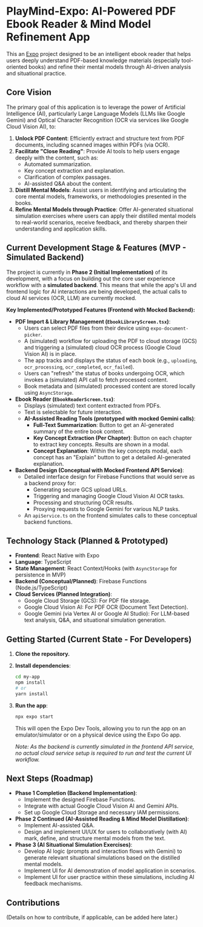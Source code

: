 # PlayMind-Expo: AI-Powered PDF Ebook Reader & Mind Model Refinement App

This an [Expo](https://expo.dev) project designed to be an intelligent ebook reader that helps users deeply understand PDF-based knowledge materials (especially tool-oriented books) and refine their mental models through AI-driven analysis and situational practice.

## Core Vision

The primary goal of this application is to leverage the power of Artificial Intelligence (AI), particularly Large Language Models (LLMs like Google Gemini) and Optical Character Recognition (OCR via services like Google Cloud Vision AI), to:

1.  **Unlock PDF Content**: Efficiently extract and structure text from PDF documents, including scanned images within PDFs (via OCR).
2.  **Facilitate "Close Reading"**: Provide AI tools to help users engage deeply with the content, such as:
    *   Automated summarization.
    *   Key concept extraction and explanation.
    *   Clarification of complex passages.
    *   AI-assisted Q&A about the content.
3.  **Distill Mental Models**: Assist users in identifying and articulating the core mental models, frameworks, or methodologies presented in the books.
4.  **Refine Mental Models through Practice**: Offer AI-generated situational simulation exercises where users can apply their distilled mental models to real-world scenarios, receive feedback, and thereby sharpen their understanding and application skills.

## Current Development Stage & Features (MVP - Simulated Backend)

The project is currently in **Phase 2 (Initial Implementation)** of its development, with a focus on building out the core user experience workflow with a **simulated backend**. This means that while the app's UI and frontend logic for AI interactions are being developed, the actual calls to cloud AI services (OCR, LLM) are currently mocked.

**Key Implemented/Prototyped Features (Frontend with Mocked Backend):**

*   **PDF Import & Library Management (`EbookLibraryScreen.tsx`)**:
    *   Users can select PDF files from their device using `expo-document-picker`.
    *   A (simulated) workflow for uploading the PDF to cloud storage (GCS) and triggering a (simulated) cloud OCR process (Google Cloud Vision AI) is in place.
    *   The app tracks and displays the status of each book (e.g., `uploading`, `ocr_processing`, `ocr_completed`, `ocr_failed`).
    *   Users can "refresh" the status of books undergoing OCR, which invokes a (simulated) API call to fetch processed content.
    *   Book metadata and (simulated) processed content are stored locally using `AsyncStorage`.
*   **Ebook Reader (`EbookReaderScreen.tsx`)**:
    *   Displays (simulated) text content extracted from PDFs.
    *   Text is selectable for future interaction.
    *   **AI-Assisted Reading Tools (prototyped with mocked Gemini calls)**:
        *   **Full-Text Summarization**: Button to get an AI-generated summary of the entire book content.
        *   **Key Concept Extraction (Per Chapter)**: Button on each chapter to extract key concepts. Results are shown in a modal.
        *   **Concept Explanation**: Within the key concepts modal, each concept has an "Explain" button to get a detailed AI-generated explanation.
*   **Backend Design (Conceptual with Mocked Frontend API Service)**:
    *   Detailed interface design for Firebase Functions that would serve as a backend proxy for:
        *   Generating secure GCS upload URLs.
        *   Triggering and managing Google Cloud Vision AI OCR tasks.
        *   Processing and structuring OCR results.
        *   Proxying requests to Google Gemini for various NLP tasks.
    *   An `apiService.ts` on the frontend simulates calls to these conceptual backend functions.

## Technology Stack (Planned & Prototyped)

*   **Frontend**: React Native with Expo
*   **Language**: TypeScript
*   **State Management**: React Context/Hooks (with `AsyncStorage` for persistence in MVP)
*   **Backend (Conceptual/Planned)**: Firebase Functions (Node.js/TypeScript)
*   **Cloud Services (Planned Integration)**:
    *   Google Cloud Storage (GCS): For PDF file storage.
    *   Google Cloud Vision AI: For PDF OCR (Document Text Detection).
    *   Google Gemini (via Vertex AI or Google AI Studio): For LLM-based text analysis, Q&A, and situational simulation generation.

## Getting Started (Current State - For Developers)

1.  **Clone the repository.**
2.  **Install dependencies**:
    ```bash
    cd my-app
    npm install
    # or
    yarn install
    ```
3.  **Run the app**:
    ```bash
    npx expo start
    ```
    This will open the Expo Dev Tools, allowing you to run the app on an emulator/simulator or on a physical device using the Expo Go app.

    _Note: As the backend is currently simulated in the frontend API service, no actual cloud service setup is required to run and test the current UI workflow._

## Next Steps (Roadmap)

*   **Phase 1 Completion (Backend Implementation)**:
    *   Implement the designed Firebase Functions.
    *   Integrate with actual Google Cloud Vision AI and Gemini APIs.
    *   Set up Google Cloud Storage and necessary IAM permissions.
*   **Phase 2 Continued (AI-Assisted Reading & Mind Model Distillation)**:
    *   Implement AI-assisted Q&A.
    *   Design and implement UI/UX for users to collaboratively (with AI) mark, define, and structure mental models from the text.
*   **Phase 3 (AI Situational Simulation Exercises)**:
    *   Develop AI logic (prompts and interaction flows with Gemini) to generate relevant situational simulations based on the distilled mental models.
    *   Implement UI for AI demonstration of model application in scenarios.
    *   Implement UI for user practice within these simulations, including AI feedback mechanisms.

## Contributions

(Details on how to contribute, if applicable, can be added here later.)
